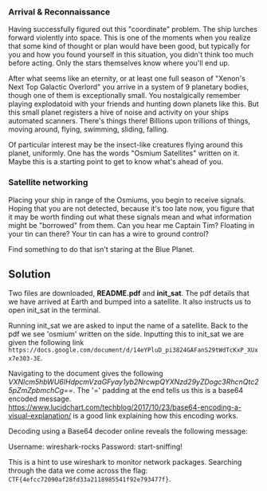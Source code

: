 ### Arrival & Reconnaissance
Having successfully figured out this "coordinate" problem. The ship lurches forward violently into space. This is one of the moments when you realize that some kind of thought or plan would have been good, but typically for you and how you found yourself in this situation, you didn't think too much before acting. Only the stars themselves know where you'll end up.

After what seems like an eternity, or at least one full season of "Xenon's Next Top Galactic Overlord" you arrive in a system of 9 planetary bodies, though one of them is exceptionally small. You nostalgically remember playing explodatoid with your friends and hunting down planets like this. But this small planet registers a hive of noise and activity on your ships automated scanners. There's things there! Billions upon trillions of things, moving around, flying, swimming, sliding, falling.

Of particular interest may be the insect-like creatures flying around this planet, uniformly. One has the words "Osmium Satellites" written on it. Maybe this is a starting point to get to know what's ahead of you.

### Satellite networking

Placing your ship in range of the Osmiums, you begin to receive signals. Hoping that you are not detected, because it's too late now, you figure that it may be worth finding out what these signals mean and what information might be "borrowed" from them. Can you hear me Captain Tim? Floating in your tin can there? Your tin can has a wire to ground control?

Find something to do that isn't staring at the Blue Planet.

## Solution

Two files are downloaded, **README.pdf** and **init_sat**. The pdf details that we have arrived at Earth and bumped into a satellite. It also instructs us to open init_sat in the terminal.

Running init_sat we are asked to input the name of a satellite. Back to the pdf we see 'osmium' written on the side. Inputting this to init_sat we are given the following link `https://docs.google.com/document/d/14eYPluD_pi3824GAFanS29tWdTcKxP_XUxx7e303-3E`.

Navigating to the document gives the following *VXNlcm5hbWU6IHdpcmVzaGFyay1yb2NrcwpQYXNzd29yZDogc3RhcnQtc25pZmZpbmchCg==*. The '=' padding at the end tells us this is a base64 encoded message. https://www.lucidchart.com/techblog/2017/10/23/base64-encoding-a-visual-explanation/ is a good link explaining how this encoding works.

Decoding using a Base64 decoder online reveals the following message:

Username: wireshark-rocks
Password: start-sniffing!

This is a hint to use wireshark to monitor network packages. Searching through the data we come across the flag: `CTF{4efcc72090af28fd33a2118985541f92e793477f}`.
